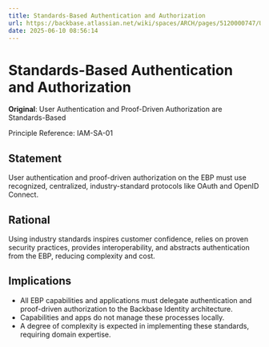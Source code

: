 ```yaml
---
title: Standards-Based Authentication and Authorization
url: https://backbase.atlassian.net/wiki/spaces/ARCH/pages/5120000747/User+Authentication+and+Proof-Driven+Authorization+are+Standards-Based
date: 2025-06-10 08:56:14
---
```


# Standards-Based Authentication and Authorization

**Original**: User Authentication and Proof-Driven Authorization are Standards-Based

Principle Reference: IAM-SA-01

## Statement

User authentication and proof-driven authorization on the EBP must use recognized, centralized, industry-standard protocols like OAuth and OpenID Connect.

## Rational

Using industry standards inspires customer confidence, relies on proven security practices, provides interoperability, and abstracts authentication from the EBP, reducing complexity and cost.

## Implications

- All EBP capabilities and applications must delegate authentication and proof-driven authorization to the Backbase Identity architecture.
- Capabilities and apps do not manage these processes locally.
- A degree of complexity is expected in implementing these standards, requiring domain expertise.